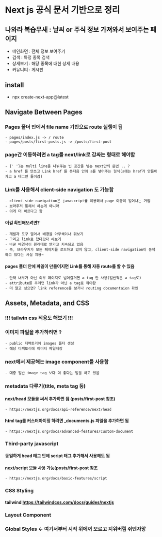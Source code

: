 # Next js 공식 문서 기반으로 정리
## 나와라 복습무새 : 날씨 or 주식 정보 가져와서 보여주는 페이지
- 메인화면 : 전체 정보 보여주기
- 검색 : 특정 종목 검색
- 상세보기 : 해당 종목에 대한 상세 내용
- 커뮤니티 : 게시판

## install
- npx create-next-app@latest

## Navigate Between Pages
### Pages 폴더 안에서 file name 기반으로 route 실행이 됨
	- pages/index.js -> / route
	- pages/posts/first-posts.js -> /posts/first-post
### page간 이동하려면 a tag를 next/link로 감싸는 형태로 해야함
	- {' '}는 multi line을 나눠주는 빈 공간을 넣는 next만의 문법 .. ?
	- a href 를 안쓰고 Link href 를 쓴다음 안에 a를 넣어주는 형식(a에는 href가 안들어가고 a 태그만 들어감)
### Link를 사용해서 client-side navigation 도 가능함
	- client-side navigation은 javascript를 이용해서 page 이동이 일어나는 거임
	- 브라우저 통해서 하는게 아니라
	- 이게 더 빠르다고 함
#### 이걸 확인해보려면?
	- 개발자 도구 열어서 배경을 아무색이나 줘보기
	- 그리고 link로 왔다갔다 해보기
	- 바꾼 배경색이 원래대로 안가고 지속되고 있음
	- 즉, 브라우저가 모든 페이지를 로드하고 있지 않고, client-side navigation이 동작하고 있다는 사실 띠용~
#### pages 폴더 안에 파일이 만들어지면 Link를 통해 자동 route를 할 수 있음
	- 만약 내부가 아닌 외부 페이지로 넘어갈거면 a tag 만 사용(일반적은 a tag로)
	- attribute를 주려면 link가 아닌 a tag로 줘야함
	- 더 알고 싶으면? link reference를 보거나 routing documentaion 확인
	
## Assets, Metadata, and CSS
### !!! tailwin css 적용도 해보기 !!!
### 이미지 파일을 추가하려면 ?
	- public 디렉토리에 images 폴더 생성
	- 해당 디렉토리에 이미지 파일저장
### next에서 제공해는 image component를 사용함
	- 대충 일반 image tag 보다 더 좋다는 말을 하고 있음
### metadata 다루기(title, meta tag 등)
#### next/head 모듈을 써서 추가하면 됨 (posts/first-post 참조)
	- https://nextjs.org/docs/api-reference/next/head
#### html tag를 커스터마이징 하려면 _documents.js 파일을 추가하면 됨
	- https://nextjs.org/docs/advanced-features/custom-document
### Third-party javascript
#### 동일하게 head 태그 안에 script 태그 추가해서 사용해도 됨
#### next/script 모듈 사용 가능(posts/first-post 참조
	- https://nextjs.org/docs/basic-features/script

### CSS Styling 
#### tailwind https://tailwindcss.com/docs/guides/nextjs
### Layout Component
### Global Styles <- 여기서부터 시작 위에꺼 모르고 지워버림 쥐엔자앙